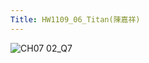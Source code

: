 ```yaml
---
Title: HW1109_06_Titan(陳嘉祥)
---
```


![CH07 02_Q7](https://github.com/user-attachments/assets/8c63cc68-839b-4fd3-89c9-25627d16c6fa)


